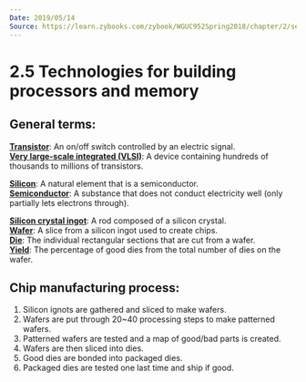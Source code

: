 ```yaml
---
Date: 2019/05/14
Source: https://learn.zybooks.com/zybook/WGUC952Spring2018/chapter/2/section/5
---
```


# 2.5 Technologies for building processors and memory

## General terms:

<u>**Transistor**</u>: An on/off switch controlled by an electric signal.  
<u>**Very large-scale integrated (VLSI)**</u>: A device containing hundreds of thousands to millions of transistors.

<u>**Silicon**</u>: A natural element that is a semiconductor.  
<u>**Semiconductor**</u>: A substance that does not conduct electricity well (only partially lets electrons through).

<u>**Silicon crystal ingot**</u>: A rod composed of a silicon crystal.  
<u>**Wafer**</u>: A slice from a silicon ingot used to create chips.  
<u>**Die**</u>: The individual rectangular sections that are cut from a wafer.  
<u>**Yield**</u>: The percentage of good dies from the total number of dies on the wafer.

## Chip manufacturing process:

1. Silicon ignots are gathered and sliced to make wafers.
2. Wafers are put through 20~40 processing steps to make patterned wafers.
3. Patterned wafers are tested and a map of good/bad parts is created.
4. Wafers are then sliced into dies.
5. Good dies are bonded into packaged dies.
6. Packaged dies are tested one last time and ship if good.
